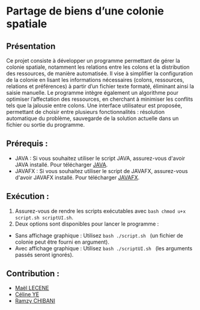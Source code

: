 #  Partage de biens d’une colonie spatiale 

## Présentation 

Ce projet consiste à développer un programme permettant de gérer la colonie spatiale, notamment les relations entre les colons et la distribution des ressources, de manière automatisée. Il vise à simplifier la configuration de la colonie en lisant les informations nécessaires (colons, ressources, relations et préférences) à partir d’un fichier texte formaté, éliminant ainsi la saisie manuelle. Le programme intègre également un algorithme pour optimiser l’affectation des ressources, en cherchant à minimiser les conflits tels que la jalousie entre colons. Une interface utilisateur est proposée, permettant de choisir entre plusieurs fonctionnalités : résolution automatique du problème, sauvegarde de la solution actuelle dans un fichier ou sortie du programme.


## Prérequis :
- JAVA : Si vous souhaitez utiliser le script JAVA, assurez-vous d'avoir JAVA installé. Pour télécharger [JAVA]([https://www.python.org/downloads/](https://www.java.com/fr/download/manual.jsp)).
- JAVAFX : Si vous souhaitez utiliser le script de JAVAFX, assurez-vous d'avoir JAVAFX installé. Pour télécharger [JAVAFX](https://openjfx.io/openjfx-docs/#install-javafx).

## Exécution :
1. Assurez-vous de rendre les scripts exécutables avec ```bash chmod u+x script.sh scriptUI.sh```.
2. Deux options sont disponibles pour lancer le programme :
- Sans affichage graphique : Utilisez ```bash ./script.sh ``` (un fichier de colonie peut être fourni en argument).
- Avec affichage graphique : Utilisez ```bash ./scriptUI.sh ``` (les arguments passés seront ignorés).
  

## Contribution :
- [Maël LECENE](https://github.com/Mael-up-citer)
- [Céline YE](https://github.com/xilinye)
- [Ramzy CHIBANI](https://github.com/DZ-Ramzy)
